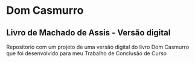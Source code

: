 # Dom Casmurro

## Livro de Machado de Assis - Versão digital

Repositorio com um projeto de uma versão digital do livro Dom Casmurro que foi desenvolvido para meu Trabalho de Conclusão de Curso
